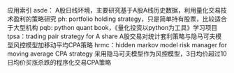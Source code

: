 应用索引
asde： A股日线环境，主要研究基于A股A线历史数据，利用量化交易技术盈利的策略研究
ph: portfolio holding strategy，只是简单持有股票，比较适合于大型机构
pqb: python quant book，《量化投资以python为工具》学习项目
tpsa：trading pair strategy for A share A股交易对统计套利策略与隐马可夫模型风控模型加移动平均CPA策略
hrmc：hidden markov model risk manager for moving average CPA strategy 采用隐马可夫模型作为风控模型，3日均价超过10日均价买涨杀跌的程序化交易CPA策略
